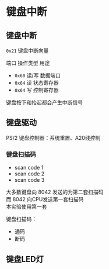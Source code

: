 # 键盘中断

## 键盘中断

`0x21` 键盘中断向量  

端口        操作类型    用途  
- `0x60`    读/写   数据端口
- `0x64`    读      状态寄存器
- `0x64`    写      控制寄存器

键盘按下和抬起都会产生中断信号  

## 键盘驱动  

PS/2 键盘控制器：系统重置、A20线控制

### 键盘扫描码

* scan code 1
* scan code 2
* scan code 3

大多数键盘向 8042 发送的为第二套扫描码  
而 8042 向CPU发送第一套扫描码  
本实验使用第一套  

键盘扫描码：  
* 通码
* 断码

## 键盘LED灯